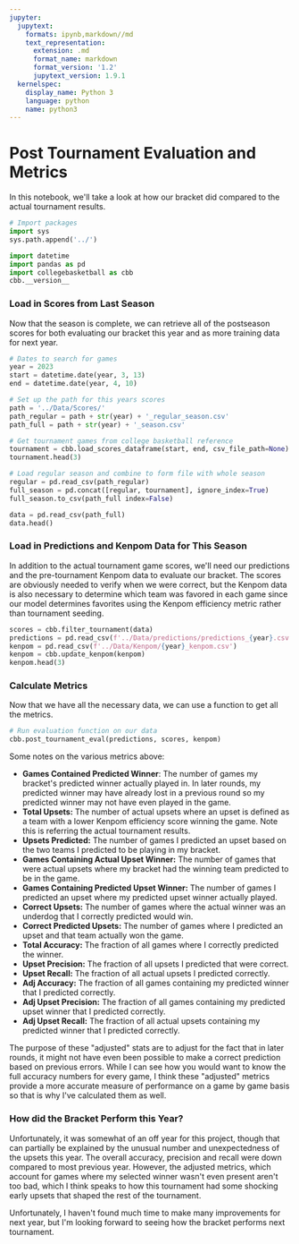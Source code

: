 ```yaml
---
jupyter:
  jupytext:
    formats: ipynb,markdown//md
    text_representation:
      extension: .md
      format_name: markdown
      format_version: '1.2'
      jupytext_version: 1.9.1
  kernelspec:
    display_name: Python 3
    language: python
    name: python3
---
```


# Post Tournament Evaluation and Metrics

In this notebook, we'll take a look at how our bracket did compared to the actual tournament results.

```python
# Import packages
import sys
sys.path.append('../')

import datetime
import pandas as pd
import collegebasketball as cbb
cbb.__version__
```

### Load in Scores from Last Season
Now that the season is complete, we can retrieve all of the postseason scores for both evaluating our bracket this year and as more training data for next year.

```python
# Dates to search for games
year = 2023
start = datetime.date(year, 3, 13)
end = datetime.date(year, 4, 10)

# Set up the path for this years scores
path = '../Data/Scores/'
path_regular = path + str(year) + '_regular_season.csv'
path_full = path + str(year) + '_season.csv'
```

```python
# Get tournament games from college basketball reference
tournament = cbb.load_scores_dataframe(start, end, csv_file_path=None)
tournament.head(3)
```

```python
# Load regular season and combine to form file with whole season
regular = pd.read_csv(path_regular)
full_season = pd.concat([regular, tournament], ignore_index=True)
full_season.to_csv(path_full index=False)
```

```python
data = pd.read_csv(path_full)
data.head()
```

### Load in Predictions and Kenpom Data for This Season
In addition to the actual tournament game scores, we'll need our predictions and the pre-tournament Kenpom data to evaluate our bracket. The scores are obviously needed to verify when we were correct, but the Kenpom data is also necessary to determine which team was favored in each game since our model determines favorites using the Kenpom efficiency metric rather than tournament seeding.

```python
scores = cbb.filter_tournament(data)
predictions = pd.read_csv(f'../Data/predictions/predictions_{year}.csv')
kenpom = pd.read_csv(f'../Data/Kenpom/{year}_kenpom.csv')
kenpom = cbb.update_kenpom(kenpom)
kenpom.head(3)
```

### Calculate Metrics

Now that we have all the necessary data, we can use a function to get all the metrics.

```python
# Run evaluation function on our data
cbb.post_tournament_eval(predictions, scores, kenpom)
```

Some notes on the various metrics above:
* **Games Contained Predicted Winner**: The number of games my bracket's predicted winner actually played in. In later rounds, my predicted winner may have already lost in a previous round so my predicted winner may not have even played in the game.
* **Total Upsets:** The number of actual upsets where an upset is defined as a team with a lower Kenpom efficiency score winning the game. Note this is referring the actual tournament results.
* **Upsets Predicted:** The number of games I predicted an upset based on the two teams I predicted to be playing in my bracket.
* **Games Containing Actual Upset Winner:** The number of games that were actual upsets where my bracket had the winning team predicted to be in the game.
* **Games Containing Predicted Upset Winner:** The number of games I predicted an upset where my predicted upset winner actually played. 
* **Correct Upsets:** The number of games where the actual winner was an underdog that I correctly predicted would win.
* **Correct Predicted Upsets:** The number of games where I predicted an upset and that team actually won the game.
* **Total Accuracy:** The fraction of all games where I correctly predicted the winner.
* **Upset Precision:** The fraction of all upsets I predicted that were correct.
* **Upset Recall:** The fraction of all actual upsets I predicted correctly.
* **Adj Accuracy:** The fraction of all games containing my predicted winner that I predicted correctly.
* **Adj Upset Precision:** The fraction of all games containing my predicted upset winner that I predicted correctly.
* **Adj Upset Recall:** The fraction of all actual upsets containing my predicted winner that I predicted correctly. 

The purpose of these "adjusted" stats are to adjust for the fact that in later rounds, it might not have even been possible to make a correct prediction based on previous errors. While I can see how you would want to know the full accuracy numbers for every game, I think these "adjusted" metrics provide a more accurate measure of performance on a game by game basis so that is why I've calculated them as well.


### How did the Bracket Perform this Year?

Unfortunately, it was somewhat of an off year for this project, though that can partially be explained by the unusual number and unexpectedness of the upsets this year. The overall accuracy, precision and recall were down compared to most previous year. However, the adjusted metrics, which account for games where my selected winner wasn't even present aren't too bad, which I think speaks to how this tournament had some shocking early upsets that shaped the rest of the tournament.

Unfortunately, I haven't found much time to make many improvements for next year, but I'm looking forward to seeing how the bracket performs next tournament.

```python

```

